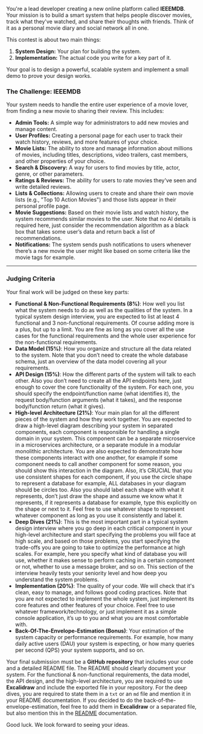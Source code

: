 You're a lead developer creating a new online platform called **IEEEMDB**. Your mission is to build a smart system that helps people discover movies, track what they've watched, and share their thoughts with friends. Think of it as a personal movie diary and social network all in one.

This contest is about two main things:

1. **System Design:** Your plan for building the system.
2. **Implementation:** The actual code you write for a key part of it.

Your goal is to design a powerful, scalable system and implement a small demo to prove your design works.

### **The Challenge: IEEEMDB**

Your system needs to handle the entire user experience of a movie lover, from finding a new movie to sharing their review. This includes:

- **Admin Tools:** A simple way for administrators to add new movies and manage content.
- **User Profiles:** Creating a personal page for each user to track their watch history, reviews, and more features of your choice.
- **Movie Lists:** The ability to store and manage information about millions of movies, including titles, descriptions, video trailers, cast members, and other properties of your choice.
- **Search & Discovery:** A way for users to find movies by title, actor, genre, or other parameters.
- **Ratings & Reviews:** The ability for users to rate movies they've seen and write detailed reviews.
- **Lists & Collections:** Allowing users to create and share their own movie lists (e.g., "Top 10 Action Movies") and those lists appear in their personal profile page.
- **Movie Suggestions:** Based on their movie lists and watch history, the system recommends similar movies to the user. Note that no AI details is required here, just consider the recommendation algorithm as a black box that takes some user’s data and return back a list of recommendations.
- **Notifications:** The system sends push notifications to users whenever there’s a new movie the user might like based on some criteria like the movie tags for example.

---

### **Judging Criteria**

Your final work will be judged on these key parts:

- **Functional & Non-Functional Requirements (8%)**: How well you list what the system needs to do as well as the qualities of the system. In a typical system design interview, you are expected to list at least 4 functional and 3 non-functional requirements. Of course adding more is a plus, but up to a limit. You are fine as long as you cover all the use cases for the functional requirements and the whole user experience for the non-functional requirements.
- **Data Model (15%)**: How you organize and structure all the data related to the system. Note that you don’t need to create the whole database schema, just an overview of the data model covering all your requirements.
- **API Design (15%)**: How the different parts of the system will talk to each other. Also you don’t need to create all the API endpoints here, just enough to cover the core functionality of the system. For each one, you should specify the endpoint/function name (what identifies it), the request body/function arguments (what it takes), and the response body/function return (what it gives).
- **High-level Architecture (21%)**: Your main plan for all the different pieces of the system and how they work together. You are expected to draw a high-level diagram describing your system in separated components, each component is responsible for handling a single domain in your system. This component can be a separate microservice in a microservices architecture, or a separate module in a modular monolithic architecture. You are also expected to demonstrate how these components interact with one another, for example if some component needs to call another component for some reason, you should show this interaction in the diagram. Also, it’s CRUCIAL that you use consistent shapes for each component, if you use the circle shape to represent a database for example, ALL databases in your diagram should be circles too. Also you should label each shape with what it represents, don’t just draw the shape and assume we know what it represents, if it represents a database for example, type this explicitly on the shape or next to it. Feel free to use whatever shape to represent whatever component as long as you use it consistently and label it.
- **Deep Dives (21%)**: This is the most important part in a typical system design interview where you go deep in each critical component in your high-level architecture and start specifying the problems you will face at high scale, and based on those problems, you start specifying the trade-offs you are going to take to optimize the performance at high scales. For example, here you specify what kind of database you will use, whether it makes sense to perform caching in a certain component or not, whether to use a message broker, and so on. This section of the interview heavily tests your seniority level and how deep you understand the system problems.
- **Implementation (20%)**: The quality of your code. We will check that it's clean, easy to manage, and follows good coding practices. Note that you are not expected to implement the whole system, just implement its core features and other features of your choice. Feel free to use whatever framework/technology, or just implement it as a simple console application, it’s up to you and what you are most comfortable with.
- **Back-Of-The-Envelope-Estimation (Bonus)**: Your estimation of the system capacity or performance requirements. For example, how many daily active users (DAU) your system is expecting, or how many queries per second (QPS) your system supports, and so on.

Your final submission must be a **GitHub repository** that includes your code and a detailed README file. The README should clearly document your system. For the functional & non-functional requirements, the data model, the API design, and the high-level architecture, you are required to use **Excalidraw** and include the exported file in your repository. For the deep dives, you are required to state them in a `txt` or an `md` file and mention it in your README documentation. If you decided to do the back-of-the-envelope-estimation, feel free to add them in **Excalidraw** or a separated file, but also mention this in the [README](http://README.md) documentation.

Good luck. We look forward to seeing your ideas.